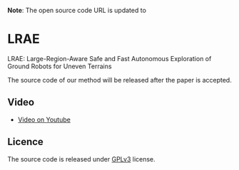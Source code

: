 **Note**: The open source code URL is updated to [](https://github.com/NKU-MobFly-Robotics/LRAE)
# LRAE
LRAE: Large-Region-Aware Safe and Fast Autonomous Exploration of Ground Robots for Uneven Terrains

The source code of our method will be released after the paper is accepted.
## Video
* [Video on Youtube](https://youtu.be/xePDPZluLes)
## Licence
The source code is released under [GPLv3](http://www.gnu.org/licenses/) license.
